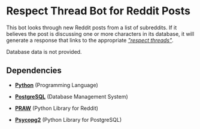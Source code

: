 # Respect Thread Bot for Reddit Posts

This bot looks through new Reddit posts from a list of subreddits.
If it believes the post is discussing one or more characters in its database,
it will generate a response that links to the appropriate [*"respect threads"*](https://www.reddit.com/r/respectthreads/).

Database data is not provided.

## Dependencies

- [**Python**](https://www.python.org/downloads/) (Programming Language)

- [**PostgreSQL**](https://www.postgresql.org/download/) (Database Management System)

- [**PRAW**](https://praw.readthedocs.io/en/latest/getting_started/installation.html) (Python Library for Reddit)

- [**Psycopg2**](http://initd.org/psycopg/download/) (Python Library for PostgreSQL)
